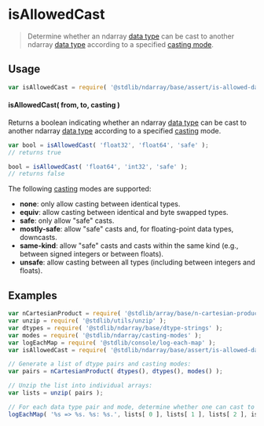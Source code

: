 <!--

@license Apache-2.0

Copyright (c) 2018 The Stdlib Authors.

Licensed under the Apache License, Version 2.0 (the "License");
you may not use this file except in compliance with the License.
You may obtain a copy of the License at

   http://www.apache.org/licenses/LICENSE-2.0

Unless required by applicable law or agreed to in writing, software
distributed under the License is distributed on an "AS IS" BASIS,
WITHOUT WARRANTIES OR CONDITIONS OF ANY KIND, either express or implied.
See the License for the specific language governing permissions and
limitations under the License.

-->

# isAllowedCast

> Determine whether an ndarray [data type][@stdlib/ndarray/dtypes] can be cast to another ndarray [data type][@stdlib/ndarray/dtypes] according to a specified [casting mode][@stdlib/ndarray/casting-modes].

<!-- Section to include introductory text. Make sure to keep an empty line after the intro `section` element and another before the `/section` close. -->

<section class="intro">

</section>

<!-- /.intro -->

<!-- Package usage documentation. -->

<section class="usage">

## Usage

```javascript
var isAllowedCast = require( '@stdlib/ndarray/base/assert/is-allowed-data-type-cast' );
```

#### isAllowedCast( from, to, casting )

Returns a boolean indicating whether an ndarray [data type][@stdlib/ndarray/dtypes] can be cast to another ndarray [data type][@stdlib/ndarray/dtypes] according to a specified [casting][@stdlib/ndarray/casting-modes] mode.

```javascript
var bool = isAllowedCast( 'float32', 'float64', 'safe' );
// returns true

bool = isAllowedCast( 'float64', 'int32', 'safe' );
// returns false
```

The following [casting][@stdlib/ndarray/casting-modes] modes are supported:

-   **none**: only allow casting between identical types.
-   **equiv**: allow casting between identical and byte swapped types.
-   **safe**: only allow "safe" casts.
-   **mostly-safe**: allow "safe" casts and, for floating-point data types, downcasts.
-   **same-kind**: allow "safe" casts and casts within the same kind (e.g., between signed integers or between floats).
-   **unsafe**: allow casting between all types (including between integers and floats).

</section>

<!-- /.usage -->

<!-- Package usage notes. Make sure to keep an empty line after the `section` element and another before the `/section` close. -->

<section class="notes">

</section>

<!-- /.notes -->

<!-- Package usage examples. -->

<section class="examples">

## Examples

<!-- eslint no-undef: "error" -->

```javascript
var nCartesianProduct = require( '@stdlib/array/base/n-cartesian-product' );
var unzip = require( '@stdlib/utils/unzip' );
var dtypes = require( '@stdlib/ndarray/base/dtype-strings' );
var modes = require( '@stdlib/ndarray/casting-modes' );
var logEachMap = require( '@stdlib/console/log-each-map' );
var isAllowedCast = require( '@stdlib/ndarray/base/assert/is-allowed-data-type-cast' );

// Generate a list of dtype pairs and casting modes:
var pairs = nCartesianProduct( dtypes(), dtypes(), modes() );

// Unzip the list into individual arrays:
var lists = unzip( pairs );

// For each data type pair and mode, determine whether one can cast to another data type:
logEachMap( '%s => %s. %s: %s.', lists[ 0 ], lists[ 1 ], lists[ 2 ], isAllowedCast );
```

</section>

<!-- /.examples -->

<!-- Section to include cited references. If references are included, add a horizontal rule *before* the section. Make sure to keep an empty line after the `section` element and another before the `/section` close. -->

<section class="references">

</section>

<!-- /.references -->

<!-- Section for related `stdlib` packages. Do not manually edit this section, as it is automatically populated. -->

<section class="related">

</section>

<!-- /.related -->

<!-- Section for all links. Make sure to keep an empty line after the `section` element and another before the `/section` close. -->

<section class="links">

[@stdlib/ndarray/dtypes]: https://github.com/stdlib-js/stdlib/tree/develop/lib/node_modules/%40stdlib/ndarray/dtypes

[@stdlib/ndarray/casting-modes]: https://github.com/stdlib-js/stdlib/tree/develop/lib/node_modules/%40stdlib/ndarray/casting-modes

</section>

<!-- /.links -->
